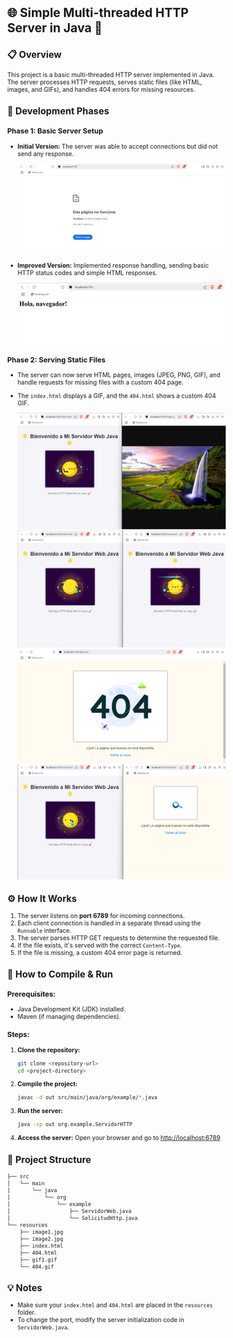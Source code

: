 # 🌐 Simple Multi-threaded HTTP Server in Java 🚀

## 📋 Overview
This project is a basic multi-threaded HTTP server implemented in Java. The server processes HTTP requests, serves static files (like HTML, images, and GIFs), and handles 404 errors for missing resources.

## 🔨 Development Phases

### **Phase 1: Basic Server Setup**
- **Initial Version:** The server was able to accept connections but did not send any response.

  ![](docs/phase1.png)

- **Improved Version:** Implemented response handling, sending basic HTTP status codes and simple HTML responses.

  ![](docs/phase12.png)

### **Phase 2: Serving Static Files**
- The server can now serve HTML pages, images (JPEG, PNG, GIF), and handle requests for missing files with a custom 404 page.
- The `index.html` displays a GIF, and the `404.html` shows a custom 404 GIF.

  ![](docs/phase21.png)
  ![](docs/phase22.png)
  ![](docs/phase23.png)
  ![](docs/phase24.png)

## ⚙️ How It Works
1. The server listens on **port 6789** for incoming connections.
2. Each client connection is handled in a separate thread using the `Runnable` interface.
3. The server parses HTTP GET requests to determine the requested file.
4. If the file exists, it's served with the correct `Content-Type`.
5. If the file is missing, a custom 404 error page is returned.

## 🚀 How to Compile & Run

### **Prerequisites:**
- Java Development Kit (JDK) installed.
- Maven (if managing dependencies).

### **Steps:**
1. **Clone the repository:**
   ```bash
   git clone <repository-url>
   cd <project-directory>
   ```

2. **Compile the project:**
   ```bash
   javac -d out src/main/java/org/example/*.java
   ```

3. **Run the server:**
   ```bash
   java -cp out org.example.ServidorHTTP
   ```

4. **Access the server:**
   Open your browser and go to [http://localhost:6789](http://localhost:6789)

## 📁 Project Structure
```
├── src
│   └── main
│       └── java
│           └── org
│               └── example
│                   ├── ServidorWeb.java
│                   └── SolicitudHttp.java
└── resources
    ├── image1.jpg
    ├── image2.jpg
    ├── index.html
    ├── 404.html
    ├── gif1.gif
    └── 404.gif

```

## 💡 Notes
- Make sure your `index.html` and `404.html` are placed in the `resources` folder.
- To change the port, modify the server initialization code in `ServidorWeb.java`.



